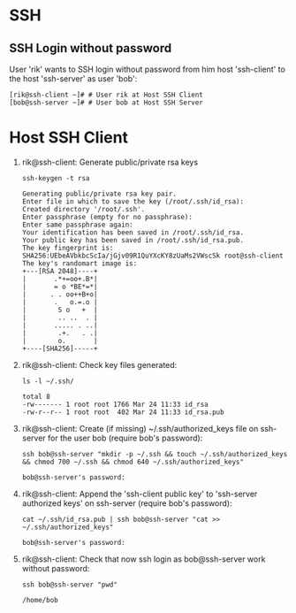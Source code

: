 # SSH

## SSH Login without password

User 'rik' wants to SSH login without password from him host 'ssh-client' to the host 'ssh-server' as user 'bob':  

```
[rik@ssh-client ~]# # User rik at Host SSH Client
[bob@ssh-server ~]# # User bob at Host SSH Server
```

# Host SSH Client

1. rik@ssh-client: Generate public/private rsa keys

    `ssh-keygen -t rsa`

    ```
    Generating public/private rsa key pair.
    Enter file in which to save the key (/root/.ssh/id_rsa):
    Created directory '/root/.ssh'.
    Enter passphrase (empty for no passphrase):
    Enter same passphrase again:
    Your identification has been saved in /root/.ssh/id_rsa.
    Your public key has been saved in /root/.ssh/id_rsa.pub.
    The key fingerprint is:
    SHA256:UEbeAVbkbcScIa/jGjv09R1QuYXcKY8zUaMs2VWscSk root@ssh-client
    The key's randomart image is:
    +---[RSA 2048]----+
    |       .*+=oo+.B*|
    |       = o *BE*=*|
    |      . . oo++B+o|
    |       .   o.=.o |
    |        S o   +  |
    |        .. ..  . |
    |       ..... . ..|
    |        .+.   . .|
    |        o.       |
    +----[SHA256]-----+
    ```

2. rik@ssh-client: Check key files generated:  
    
    `ls -l ~/.ssh/`

    ```
    total 8
    -rw------- 1 root root 1766 Mar 24 11:33 id_rsa
    -rw-r--r-- 1 root root  402 Mar 24 11:33 id_rsa.pub
    ```

 3. rik@ssh-client: Create (if missing) ~/.ssh/authorized_keys file on ssh-server for the user bob (require bob's password):  

    `ssh bob@ssh-server "mkdir -p ~/.ssh && touch ~/.ssh/authorized_keys && chmod 700 ~/.ssh && chmod 640 ~/.ssh/authorized_keys"`

    ```
    bob@ssh-server's password:
    ```

4. rik@ssh-client: Append the 'ssh-client public key' to 'ssh-server authorized keys' on ssh-server (require bob's password):

    `cat ~/.ssh/id_rsa.pub | ssh bob@ssh-server "cat >> ~/.ssh/authorized_keys"`

    ```
    bob@ssh-server's password:
    ```

5. rik@ssh-client: Check that now ssh login as bob@ssh-server work without password:

    `ssh bob@ssh-server "pwd"`

    ```
    /home/bob
    ```
